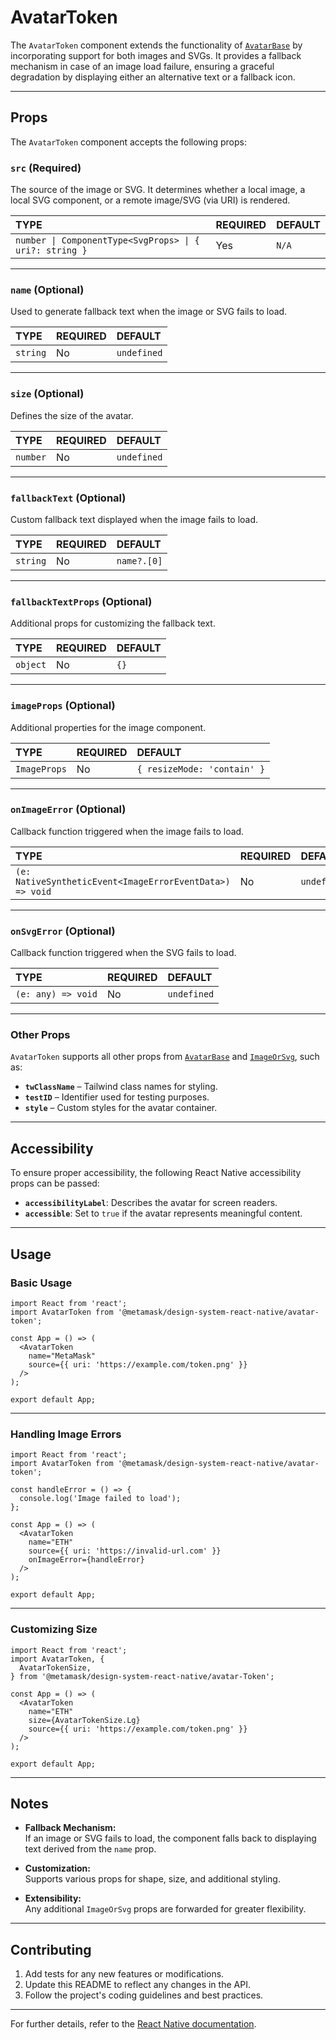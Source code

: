 # AvatarToken

The `AvatarToken` component extends the functionality of [`AvatarBase`](#) by incorporating support for both images and SVGs. It provides a fallback mechanism in case of an image load failure, ensuring a graceful degradation by displaying either an alternative text or a fallback icon.

---

## Props

The `AvatarToken` component accepts the following props:

### `src` (Required)

The source of the image or SVG. It determines whether a local image, a local SVG component, or a remote image/SVG (via URI) is rendered.

| TYPE                                                    | REQUIRED | DEFAULT |
| :------------------------------------------------------ | :------- | :------ |
| `number \| ComponentType<SvgProps> \| { uri?: string }` | Yes      | `N/A`   |

---

### `name` (Optional)

Used to generate fallback text when the image or SVG fails to load.

| TYPE     | REQUIRED | DEFAULT     |
| :------- | :------- | :---------- |
| `string` | No       | `undefined` |

---

### `size` (Optional)

Defines the size of the avatar.

| TYPE     | REQUIRED | DEFAULT     |
| :------- | :------- | :---------- |
| `number` | No       | `undefined` |

---

### `fallbackText` (Optional)

Custom fallback text displayed when the image fails to load.

| TYPE     | REQUIRED | DEFAULT     |
| :------- | :------- | :---------- |
| `string` | No       | `name?.[0]` |

---

### `fallbackTextProps` (Optional)

Additional props for customizing the fallback text.

| TYPE     | REQUIRED | DEFAULT |
| :------- | :------- | :------ |
| `object` | No       | `{}`    |

---

### `imageProps` (Optional)

Additional properties for the image component.

| TYPE         | REQUIRED | DEFAULT                     |
| :----------- | :------- | :-------------------------- |
| `ImageProps` | No       | `{ resizeMode: 'contain' }` |

---

### `onImageError` (Optional)

Callback function triggered when the image fails to load.

| TYPE                                                     | REQUIRED | DEFAULT     |
| :------------------------------------------------------- | :------- | :---------- |
| `(e: NativeSyntheticEvent<ImageErrorEventData>) => void` | No       | `undefined` |

---

### `onSvgError` (Optional)

Callback function triggered when the SVG fails to load.

| TYPE               | REQUIRED | DEFAULT     |
| :----------------- | :------- | :---------- |
| `(e: any) => void` | No       | `undefined` |

---

### Other Props

`AvatarToken` supports all other props from [`AvatarBase`](#) and [`ImageOrSvg`](#), such as:

- **`twClassName`** – Tailwind class names for styling.
- **`testID`** – Identifier used for testing purposes.
- **`style`** – Custom styles for the avatar container.

---

## Accessibility

To ensure proper accessibility, the following React Native accessibility props can be passed:

- **`accessibilityLabel`**: Describes the avatar for screen readers.
- **`accessible`**: Set to `true` if the avatar represents meaningful content.

---

## Usage

### Basic Usage

```tsx
import React from 'react';
import AvatarToken from '@metamask/design-system-react-native/avatar-token';

const App = () => (
  <AvatarToken
    name="MetaMask"
    source={{ uri: 'https://example.com/token.png' }}
  />
);

export default App;
```

---

### Handling Image Errors

```tsx
import React from 'react';
import AvatarToken from '@metamask/design-system-react-native/avatar-token';

const handleError = () => {
  console.log('Image failed to load');
};

const App = () => (
  <AvatarToken
    name="ETH"
    source={{ uri: 'https://invalid-url.com' }}
    onImageError={handleError}
  />
);

export default App;
```

---

### Customizing Size

```tsx
import React from 'react';
import AvatarToken, {
  AvatarTokenSize,
} from '@metamask/design-system-react-native/avatar-Token';

const App = () => (
  <AvatarToken
    name="ETH"
    size={AvatarTokenSize.Lg}
    source={{ uri: 'https://example.com/token.png' }}
  />
);

export default App;
```

---

## Notes

- **Fallback Mechanism:**  
  If an image or SVG fails to load, the component falls back to displaying text derived from the `name` prop.
- **Customization:**  
  Supports various props for shape, size, and additional styling.

- **Extensibility:**  
  Any additional `ImageOrSvg` props are forwarded for greater flexibility.

---

## Contributing

1. Add tests for any new features or modifications.
2. Update this README to reflect any changes in the API.
3. Follow the project's coding guidelines and best practices.

---

For further details, refer to the [React Native documentation](https://reactnative.dev/docs/image).
